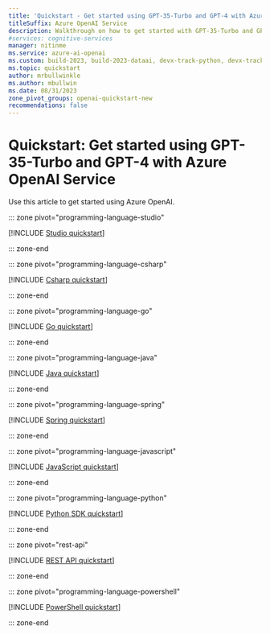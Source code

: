 ```yaml
---
title: 'Quickstart - Get started using GPT-35-Turbo and GPT-4 with Azure OpenAI Service'
titleSuffix: Azure OpenAI Service
description: Walkthrough on how to get started with GPT-35-Turbo and GPT-4 on Azure OpenAI Service.
#services: cognitive-services
manager: nitinme
ms.service: azure-ai-openai
ms.custom: build-2023, build-2023-dataai, devx-track-python, devx-track-dotnet, devx-track-extended-java, devx-track-js, devx-track-go
ms.topic: quickstart
author: mrbullwinkle
ms.author: mbullwin
ms.date: 08/31/2023
zone_pivot_groups: openai-quickstart-new
recommendations: false
---
```


# Quickstart: Get started using GPT-35-Turbo and GPT-4 with Azure OpenAI Service

Use this article to get started using Azure OpenAI.

::: zone pivot="programming-language-studio"

[!INCLUDE [Studio quickstart](includes/chatgpt-studio.md)]

::: zone-end

::: zone pivot="programming-language-csharp"

[!INCLUDE [Csharp quickstart](includes/chatgpt-dotnet.md)]

::: zone-end

::: zone pivot="programming-language-go"

[!INCLUDE [Go quickstart](includes/chat-go.md)]

::: zone-end

::: zone pivot="programming-language-java"

[!INCLUDE [Java quickstart](includes/chatgpt-java.md)]

::: zone-end

::: zone pivot="programming-language-spring"

[!INCLUDE [Spring quickstart](includes/chatgpt-spring.md)]

::: zone-end

::: zone pivot="programming-language-javascript"

[!INCLUDE [JavaScript quickstart](includes/chatgpt-javascript.md)]

::: zone-end

::: zone pivot="programming-language-python"

[!INCLUDE [Python SDK quickstart](includes/chatgpt-python.md)]

::: zone-end

::: zone pivot="rest-api"

[!INCLUDE [REST API quickstart](includes/chatgpt-rest.md)]

::: zone-end

::: zone pivot="programming-language-powershell"

[!INCLUDE [PowerShell quickstart](includes/chatgpt-powershell.md)]

::: zone-end
